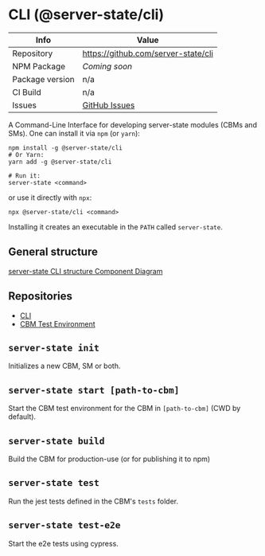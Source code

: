 # CLI (@server-state/cli)


|Info|Value|
|---|---|
|Repository|https://github.com/server-state/cli|
|NPM Package|<!--[`@server-state/server-cli`](https://www.npmjs.com/package/@server-state/cli)-->*Coming soon*|
|Package version|n/a|
|CI Build|n/a|
|Issues|[GitHub Issues](https://github.com/server-state/cli/issues?q=is%3Aissue+is%3Aopen+sort%3Aupdated-desc)|

A Command-Line Interface for developing server-state modules (CBMs and SMs).
One can install it via `npm` (or `yarn`):

```shell
npm install -g @server-state/cli
# Or Yarn:
yarn add -g @server-state/cli

# Run it:
server-state <command>
```
 
or use it directly with `npx`:

 ```shell
npx @server-state/cli <command>
```
 
Installing it creates an executable in the `PATH` called `server-state`.

## General structure

[server-state CLI structure Component Diagram](cli-structure.puml ':include :type=code plantuml')

## Repositories
- [CLI](https://github.com/server-state/cli)
- [CBM Test Environment](https://github.com/server-state/cbm-test-environment)

## `server-state init`
Initializes a new CBM, SM or both.

## `server-state start [path-to-cbm]`
Start the CBM test environment for the CBM in `[path-to-cbm]` (CWD by default).

## `server-state build`
Build the CBM for production-use (or for publishing it to npm)

## `server-state test`
Run the jest tests defined in the CBM's `tests` folder.

## `server-state test-e2e`
Start the e2e tests using cypress. 
